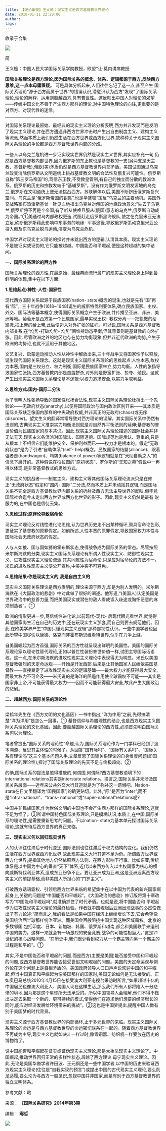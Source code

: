 ```yaml
---
title: 【理论审视】王义桅：现实主义是西方基督教世界理论
date: 2018-01-11 22:20:00
author: 
tags: 
---
```



收录于合集

![](/images/3866/2.gif)

  

  

简

王义桅：中国人民大学国际关系学院教授，欧盟“让·莫内讲席教授

  

  

**国际关系理论是西方理论,因为国际关系的概念、体系、逻辑都源于西方,反映西方思维,这一点本毋庸置疑。** 可是具体分析起来,人们往往忘记了这一点,甚至产生
国际关系理论“源于西方而属于世界”的错误认识,潜意识认为西方“发现”了国际关系理论,理论的解释、运用则超越西方,具有普世性。这反映出中国人对理论的渴望——传统中国文化不善于产生西方那样的理论,对中国特色理论的向往,更重要的是对西方、对现代性的迷信。

 ****
对国际关系理论最原始、最经典的现实主义理论分析表明,西方并非发现而是发明了现实主义理论,并在西方遭遇非西方世界冲击时产生出自由制度主义、建构主义等流派,然而本质上我们仍然生活在西方世界或西方化世界,故种种关于现实主义国际关系理论的争论都是西方基督教世界内部的分歧。

一些人以乌克兰危机进一步证实现实世界仍然是现实主义世界,其实应补充一句,仍然是西方基督教内部世界,因为俄罗斯的东正教也是基督教的一支(另两支是天主教、基督新教),俄欧(美)矛盾仍然是西方基督教世界内部矛盾。美国试图通过乌克兰政变消除俄罗斯从文明道统上挑战基督教文明的合法性及俄复兴可能性。俄罗斯自称“第三罗马帝国”的,笃信东正教,不受教皇管制,有自己的独立而分散的教派体系。俄罗斯的历史和宗教发端于“基辅罗斯”。没有作为俄罗斯文明发源地的乌克兰,俄罗斯在文明道统上便无法挑战西方。苏联解体以后,美国不断挤压俄罗斯复兴空间。乌克兰是“俄罗斯帝国的钥匙”,也是华盛顿“策反”乌克兰的主要动机。美国外交战略家布热津斯基曾一针见血地指出乌克兰对俄国的地缘政治意义:“失去了乌克兰,俄罗斯将不再是个帝国;有了听从使唤且服从(俄国)意志的乌克兰,俄罗斯自动成为帝国。”①美通过乌内部政权更迭,试图赶走俄罗斯黑海舰队,使之在克里米亚无法立足,砍断俄罗斯藉此影响中东事务的地缘-
军事途径,导致俄罗斯策动克里米亚公投入俄及东乌克兰脱乌运动,演变为乌克兰危机。

中国学界对现实主义理论的探讨并未跳出西方的逻辑,认清其本质。现实主义理论不是被证实或证伪的,它只能被超越。中国能否和平崛起,便是这种超越的集中诘问。

  

 **一、国际关系理论的西方性**

国际关系理论的西方性,在最原始、最经典而流行最广的现实主义理论身上得到最鲜明的体现,集中在以下方面:

 **1.思维起点:神性-人性-国家性**

现代西方国际关系起源于民族国家(nation-
state)概念的诞生,也就是先有“国”再有“际”。三十年战争(1618~1648)诞生的威斯特伐利亚体系,确立民族国家、主权、外交、国际法等基本概念,使得国际关系概念产生于欧洲,并传播至亚洲、非洲、美洲等地。葡萄牙是西方第一个民族国家,最早实现王权-
教权分离——把凯撒的给凯撒,把上帝的给上帝,此后便迈入对外扩张的征程。可以说,国际关系是西方基督教内部关系,在“均势-打破均势-
均势”间维持动态平衡,但其背景则是基督教的向外扩张。因此,尽管欧洲之外的地区也存在势力均衡现象,但并非近代欧洲的均势;产生于欧洲的均势论,也就不适用于其他地区。

文艺复兴、启蒙运动推动人性从神性中解放出来,三十年战争又将国家性予以释放,诞生现代国际关系理念。这就是现实主义国际关系理论的思维起点:人性本恶,故权力本恶;国内是三权分立、权力制衡,国际是民族国家林立,势力均衡。人性的张扬导致国家性张扬,西方基督教内部是血腥拼杀,对外则是野蛮扩张、掠夺、殖民。这就产生出现实主义国际关系理论基本逻辑:以权力追求安全,以实力争取利益。

 **2.思维方式:国内-国际二分法**

为了表明人性张扬导致的国家性张扬合法性,现实主义国际关系理论杜撰出一个先验论——无政府状态(anarchy),以便将国际政治与国内政治区别开来——其本质是国际关系缺乏像国内那样的中央政府权威,并非真正的无政府(chaos)或无序(disorder)。望文生义的翻译常常导致对西方理论的误解。其实国际关系中仍然有法则的,古典现实主义推崇实力均衡法则就是对自然界平衡法则的延伸;基督教的普世价值为民族国家的基本共识。因此,现实主义国际关系理论描述的国际社会并非无法无天,现实主义各流派对国际法、国际道德、国际规范也是承认、尊重的,只是从根本上不相信它们能维护安全、保护利益而已——权力才是根本的。假定“无政府状态”是为了引进“自助体系”(self-
help)概念。民族国家的结盟(alliance)、跟着强者走(bandwagon)、均势(balance of
power)等逻辑就是在“天助自助之人”的信念下展开的。这种假说在柏拉图的“原初状态”、罗尔斯的“无知之幕”假说中一再得以体现,是非常基督教式的思维方式。

现实主义的挑战者——制度主义、建构主义等其他国际关系理论流派只是在修正“无政府状态”假定和“国内-
国际”二分法,然而本质上并未动摇其逻辑,而是国际关系不完全是西方基督教世界内部关系的折射及西方无法主导世界的反映,但毕竟国际社会迄今未走出西方世界或西方化世界的影子。因此,现实主义仍然是最有
说服力的,在中国也是信徒云集。

 **3.思维过程:原罪论导致宿命论**

现实主义理论反对线性进化论思维,认为世界历史走不出某种循环,颇具宿命论色彩,更证实了基督教的原罪假定。如前所述,人性本恶的原罪假定,导致国家权力本性与国际社会无政府状态的假定。

人与人如狼、国与国如狮的霍布斯状态,使得战争成为国际关系的常态。尽管按照米尔斯海默的分类,现实主义国际关系理论有所谓人性现实主义、防御性现实主义、进攻性现实主义理论流派,其共同属性为宿命论,只是应对宿命论的方法不一。米氏的进攻性现实主义便公开宣称,中美冲突不可避免。

 **4.思维结果:你是现实主义的,我是自由主义的**

现实主义国际关系理论是西方发明的,理论来源于西方,却是为别人发明的。米尔斯海默在《大国政治的悲剧》中对此做了很好的阐述。他写道,“(美国人)认定美国是世界政治中的慈善力量,而把美国现实或潜在的敌人看成误入歧途或胸怀恶意的麻烦制造者”。①

欧洲的情形更进一步,笃信线性进化论,以前现代-现代-
后现代眼光看世界,就觉得其他国家尚生活在自己的历史中,还在玩现实主义那套,而自己则要去规范他们。因此,在欧美学界产生“中国只懂现实主义逻辑”那种鄙视性认识。一些中国学者也因此盼望中国尽快以康德、洛克而非霍布斯思维看待世界,似乎在力争上游。

自美国崛起为西方首强,国际关系的西方性就呈现出鲜明的美国性。美国的国际关系理论家以理论性替代理论,正如以普世性装扮普世价值一样,试图主导国际话语权。这一点,在米尔斯海默的进攻性现实主义理论中表现得尤为明显。米氏以美国基督教强烈的天定命运观——开始是开发西部,后来是让其他国家人民皈依美国基督教——直接奠定了进攻性现实主义的逻辑基础——最大权力才能获得最大安全,而最大权力不可企及——米氏说的是海洋的阻遏作用使全球霸权不可能——其实是国家非上帝,不可能获得最大权力——因而不可能获得最大安全,故此产生大国政治的悲剧。

 **二、超越西方:国际关系的理论性**

 ****

梁鹤年先生在《西方文明的文化基因》一书中指出,“洋为中用”之前,先得搞清 楚“洋为洋用”是怎么一回事。①
基督信仰与希腊理性的结合,也是西方现实主义国际关系理论的文化基因。因此,要超越国际关系理论的西方性,必须首先明白国际关系何以为理论。

笔者曾提出“国际关系的理论性”命题,认为,国际关系理论作为一门学科已经到了追本溯源、反思其主体性的时候了。从回答“国有际吗”、“国际有关系吗”、“国际关系有理论吗”这三个基本问题入手,文章反思了国际关系理论的自身维度问题(即国际关系的理论性),探讨了国际关系理论的先天不足与终极趋向。②

的确,国际关系的提法是值得推敲的,何谓国,何谓际?西方基督教语境下的international relations其实是interstate
relations。换言之,国际关系并未涉及国民关系层面——近年来公共外交大行其道就是为了弥补这一遗憾吧。Nation-
state在日文里翻译为“国民国家”,的确更贴切。此外,“际”是否为“inter”,而不是“intra-national”、“trans-
national”或“super-national”relations呢?

中国并非民族国家,作为世俗文明的中国也不会产生西方那样的国际关系理论,这就不足为怪了。③所谓中国特色国际关系理论,只是模糊认识,本质上,在中国,国际关系的理论性,是需要重新思考的问题。不以nation-
state为基本单元探讨国际关系理论,这就有待后西方世界的真正来临。

 **三、现实主义何以回归现实世界**

人的认识往往滞后于时代变迁;国际法则也往往滞后于权力结构的变化。我们仍然生活在西方世界或西方化世界,故此现实主义大行其道不足为奇。所谓西方世界或西方化世界,是指其他地方仍然依照西方法则、在西方影响下行事。比如东亚,传统体系是以中国为中心的垂直“天下”体系,近代以来西方传入以主权国家为核心的横向威斯特伐利亚体系,造成东亚纷争不止。要让亚洲成为亚洲,这是亚洲远离西方现实主义的前提基础,而非美国人所担心的“门罗主义”。

打破西方话语霸权、引领后西方世界来临的希望集中在以中国为代表的新兴国家崛起身上,关键的问题是“中国能否和平崛起”。《大国政治的悲剧》修订版将第十章改写为“中国能和平崛起吗”,就准确抓住了时代矛盾。也就是说,将中国能否和
平崛起作为进攻性现实主义理论的最终检验。作者就中国崛起后亚洲出现战事的必然性做出了有力论述:“简而言之,我的看法是如果中国在经济上继续增长下去,它会希望像美国统治西半球那样统治亚洲。而美国会百般阻挠中国实现这种区域霸权。北京的多数邻国,包括印度、日本、新加坡、韩国、俄罗斯和越南,都会和美国联手来遏制中国的势力。这样一来就会有一场激烈的安全竞赛,战争的可能性相当大。”这是21世纪的核心战略问题。“在历史中,我们很少看到权力从一个霸主转向另一个霸主的过程是和平的”。①

其实,不是中国能否和平崛起的问题,而是西方(主要是美国)能否接受中国和平崛起的问题,或西方基督教世界能否接受世俗文明崛起的问题。美国的天定命运观与例外论在这个问题上是自相矛盾的。美国政府领导人口口声声说欢迎中国的和平崛起,但当中国真正和平崛起为像美国那样的国家时,美国无论如何是无法接受的。正如奥巴马总统2010年4月15日在接受澳大利亚电视台采访时所言,“如果超过十亿的中国居民也像澳大利亚人、美国人现在这样生活,那么我们所有人都将陷入十分悲惨的境地,因为那是这个星球所无法承受的。所以中国领导人会理解,他们不得不做出决定去采取一个新的、更可持续的模式,使得他们在追求他们想要的经济增长的同时,能应对经济发展给环境带来的挑战”。②这也是中国梦提出,提醒中国人做有别于美国梦的时代背景。

现实主义源于西方基督教世界的内部循环,止于多元世界的来临。现实主义国际关系理论的命运是与西方基督教世界的命运密切联系在一起的。随着西方基督教世界不再成为主导,现实主义也就如决斗一样过时,像青铜器、纺织机一样要放在历史的博物馆了。

说中国能否和平崛起在证实或证伪现实主义理论,那是太抬举现实主义理论了。中国崛起,推动世界回归正常的多样性状态,超越了西方理论,毋宁现实主义理论。因此,无论是美国华裔学者许田波、王元纲还是一些中国学者,以中国的历史来验证西方现实主义理论(往往是“自我实现的预言”)或提出中国的古代现实主义理论,要么削足适履,要么沦为与西方一般见识,忽视中国并非国家,而是有别于西方基督教世界的独立文明体系。

参考文献：略

来源： **《国际关系研究》2014年第3期**

编辑： **晞哲**

  

<img src='/images/3866/3.gif' width='auto' />

